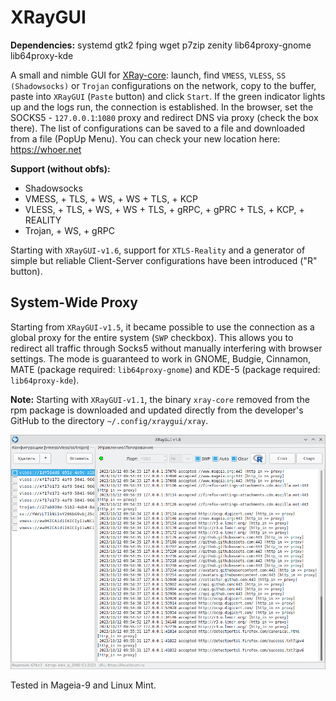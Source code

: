 # XRayGUI
**Dependencies:** systemd gtk2 fping wget p7zip zenity lib64proxy-gnome lib64proxy-kde  
  
A small and nimble GUI for [XRay-core](https://github.com/XTLS/Xray-core): launch, find `VMESS`, `VLESS`, `SS (Shadowsocks)` or `Trojan` configurations on the network, copy to the buffer, paste into `XRayGUI` (`Paste` button) and click `Start`. If the green indicator lights up and the logs run, the connection is established. In the browser, set the SOCKS5 - `127.0.0.1`:`1080` proxy and redirect DNS via proxy (check the box there). The list of configurations can be saved to a file and downloaded from a file (PopUp Menu). You can check your new location here: https://whoer.net  

**Support (without obfs):**
+ Shadowsocks
+ VMESS, + TLS, + WS, + WS + TLS, + KCP
+ VLESS, + TLS, + WS, + WS + TLS, + gRPC, + gPRC + TLS, + KCP, + REALITY
+ Trojan, + WS, + gRPC

Starting with `XRayGUI-v1.6`, support for `XTLS-Reality` and a generator of simple but reliable Client-Server configurations have been introduced ("R" button).

System-Wide Proxy
--
Starting from `XRayGUI-v1.5`, it became possible to use the connection as a global proxy for the entire system (`SWP` checkbox). This allows you to redirect all traffic through Socks5 without manually interfering with browser settings. The mode is guaranteed to work in GNOME, Budgie, Cinnamon, MATE (package required: `lib64proxy-gnome`) and KDE-5 (package required: `lib64proxy-kde`).  
  
**Note:** Starting with `XRayGUI-v1.1`, the binary `xray-core` removed from the rpm package is downloaded and updated directly from the developer's GitHub to the directory `~/.config/xraygui/xray`.  
  
![](https://github.com/AKotov-dev/XRayGUI/blob/main/Screenshot2.png)  
  
Tested in Mageia-9 and Linux Mint.
